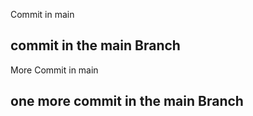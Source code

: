 Commit in main
## commit in the main Branch
More Commit in main
## one more commit in the main Branch
